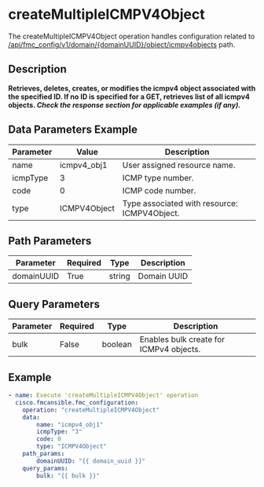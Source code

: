 # createMultipleICMPV4Object

The createMultipleICMPV4Object operation handles configuration related to [/api/fmc_config/v1/domain/{domainUUID}/object/icmpv4objects](/paths//api/fmc_config/v1/domain/{domain_uuid}/object/icmpv4objects.md) path.&nbsp;
## Description
**Retrieves, deletes, creates, or modifies the icmpv4 object associated with the specified ID. If no ID is specified for a GET, retrieves list of all icmpv4 objects. _Check the response section for applicable examples (if any)._**

## Data Parameters Example
| Parameter | Value | Description |
| --------- | -------- |  -------- |
| name | icmpv4_obj1 | User assigned resource name. |
| icmpType | 3 | ICMP type number. |
| code | 0 | ICMP code number. |
| type | ICMPV4Object | Type associated with resource: ICMPV4Object. |

## Path Parameters
| Parameter | Required | Type | Description |
| --------- | -------- | ---- | ----------- |
| domainUUID | True | string | Domain UUID |

## Query Parameters
| Parameter | Required | Type | Description |
| --------- | -------- | ---- | ----------- |
| bulk | False | boolean | Enables bulk create for ICMPv4 objects. |

## Example
```yaml
- name: Execute 'createMultipleICMPV4Object' operation
  cisco.fmcansible.fmc_configuration:
    operation: "createMultipleICMPV4Object"
    data:
        name: "icmpv4_obj1"
        icmpType: "3"
        code: 0
        type: "ICMPV4Object"
    path_params:
        domainUUID: "{{ domain_uuid }}"
    query_params:
        bulk: "{{ bulk }}"

```
